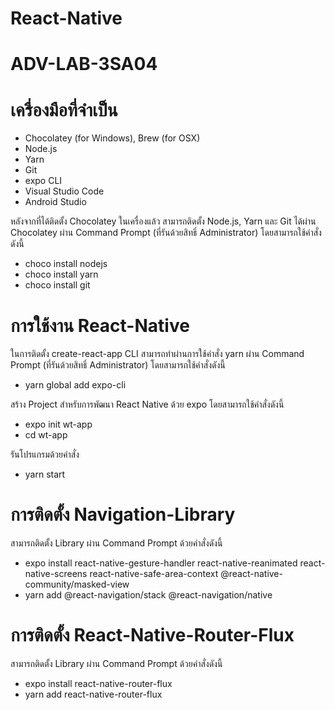 # React-Native
# ADV-LAB-3SA04
# เครื่องมือที่จำเป็น
-	Chocolatey (for Windows), Brew (for OSX)
-	Node.js
-	Yarn
-	Git
-	expo CLI
-	Visual Studio Code
-	Android Studio

หลังจากที่ได้ติดตั้ง Chocolatey ในเครื่องแล้ว สามารถติดตั้ง Node.js, Yarn และ Git ได้ผ่าน Chocolatey ผ่าน Command Prompt (ที่รันด้วยสิทธิ์ Administrator)
โดยสามารถใช้คำสั่งดังนี้ 
- choco install nodejs
- choco install yarn
- choco install git

# การใช้งาน React-Native
ในการติดตั้ง create-react-app CLI สามารถทำผ่านการใช้คำสั่ง yarn ผ่าน Command Prompt (ที่รันด้วยสิทธิ์ Administrator)
โดยสามารถใช้คำสั่งดังนี้ 
- yarn global add expo-cli

สร้าง Project สำหรับการพัฒนา React Native ด้วย expo โดยสามารถใช้คำสั่งดังนี้ 
- expo init wt-app
- cd wt-app 

รันโปรแกรมด้วยคำสั่ง
- yarn start

# การติดตั้ง Navigation-Library
สามารถติดตั้ง Library ผ่าน Command Prompt ด้วยคำสั่งดังนี้
- expo install react-native-gesture-handler react-native-reanimated react-native-screens react-native-safe-area-context @react-native-community/masked-view
- yarn add @react-navigation/stack @react-navigation/native

# การติดตั้ง React-Native-Router-Flux
สามารถติดตั้ง Library ผ่าน Command Prompt ด้วยคำสั่งดังนี้
- expo install react-native-router-flux
- yarn add react-native-router-flux
